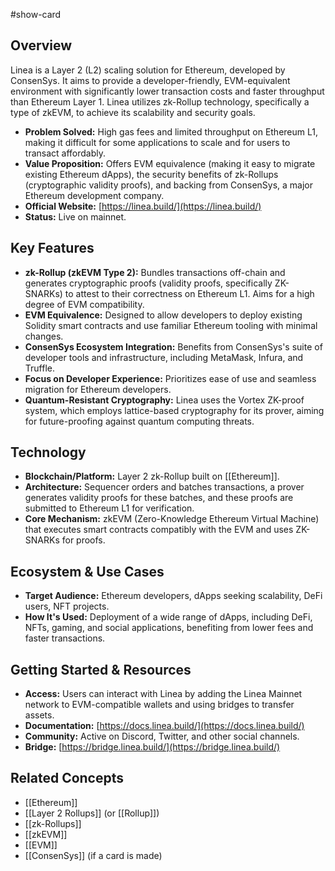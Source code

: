 #show-card

## Overview

Linea is a Layer 2 (L2) scaling solution for Ethereum, developed by ConsenSys. It aims to provide a developer-friendly, EVM-equivalent environment with significantly lower transaction costs and faster throughput than Ethereum Layer 1. Linea utilizes zk-Rollup technology, specifically a type of zkEVM, to achieve its scalability and security goals.

- **Problem Solved:** High gas fees and limited throughput on Ethereum L1, making it difficult for some applications to scale and for users to transact affordably.
- **Value Proposition:** Offers EVM equivalence (making it easy to migrate existing Ethereum dApps), the security benefits of zk-Rollups (cryptographic validity proofs), and backing from ConsenSys, a major Ethereum development company.
- **Official Website:** [https://linea.build/](https://linea.build/)
- **Status:** Live on mainnet.

## Key Features

- **zk-Rollup (zkEVM Type 2):** Bundles transactions off-chain and generates cryptographic proofs (validity proofs, specifically ZK-SNARKs) to attest to their correctness on Ethereum L1. Aims for a high degree of EVM compatibility.
- **EVM Equivalence:** Designed to allow developers to deploy existing Solidity smart contracts and use familiar Ethereum tooling with minimal changes.
- **ConsenSys Ecosystem Integration:** Benefits from ConsenSys's suite of developer tools and infrastructure, including MetaMask, Infura, and Truffle.
- **Focus on Developer Experience:** Prioritizes ease of use and seamless migration for Ethereum developers.
- **Quantum-Resistant Cryptography:** Linea uses the Vortex ZK-proof system, which employs lattice-based cryptography for its prover, aiming for future-proofing against quantum computing threats.

## Technology

- **Blockchain/Platform:** Layer 2 zk-Rollup built on [[Ethereum]].
- **Architecture:** Sequencer orders and batches transactions, a prover generates validity proofs for these batches, and these proofs are submitted to Ethereum L1 for verification.
- **Core Mechanism:** zkEVM (Zero-Knowledge Ethereum Virtual Machine) that executes smart contracts compatibly with the EVM and uses ZK-SNARKs for proofs.

## Ecosystem & Use Cases

- **Target Audience:** Ethereum developers, dApps seeking scalability, DeFi users, NFT projects.
- **How It's Used:** Deployment of a wide range of dApps, including DeFi, NFTs, gaming, and social applications, benefiting from lower fees and faster transactions.

## Getting Started & Resources

- **Access:** Users can interact with Linea by adding the Linea Mainnet network to EVM-compatible wallets and using bridges to transfer assets.
- **Documentation:** [https://docs.linea.build/](https://docs.linea.build/)
- **Community:** Active on Discord, Twitter, and other social channels.
- **Bridge:** [https://bridge.linea.build/](https://bridge.linea.build/)

## Related Concepts

- [[Ethereum]]
- [[Layer 2 Rollups]] (or [[Rollup]])
- [[zk-Rollups]]
- [[zkEVM]]
- [[EVM]]
- [[ConsenSys]] (if a card is made)
